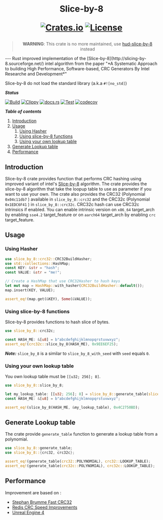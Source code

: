 <div align="center">
  <h1>Slice-by-8

  [![Crates.io](https://img.shields.io/crates/v/slice-by-8?logo=Docs.rs&style=flat-square)](https://crates.io/crates/slice-by-8) [![License](https://img.shields.io/crates/l/slice-by-8?style=flat-square)](https://choosealicense.com/licenses/mit/)
  </h1>
  
  > **WARNING**: This crate is no more maintained, use [hud-slice-by-8](https://crates.io/crates/hud-slice-by-8) instead

</div>
---
Rust improved implementation of the [Slice-by-8](http://slicing-by-8.sourceforge.net/) intel algorithm from the paper "*A Systematic Approach to building High Performance, Software-based, CRC Generators By Intel Researche and Development*"

Slice-by-8 do not load the standard library (a.k.a `#![no_std]`)

***Status***

[![Build](https://img.shields.io/github/actions/workflow/status/hud-software/slice-by-8-rs/Build.yml?label=Build&logo=Rust&logoColor=lightgrey&style=flat-square)](https://github.com/HUD-Software/slice-by-8-rs/actions/workflows/Build.yml)
[![Clippy](https://img.shields.io/github/actions/workflow/status/hud-software/slice-by-8-rs/Clippy.yml?label=Clippy&logo=Rust&logoColor=lightgrey&style=flat-square)](https://github.com/HUD-Software/slice-by-8-rs/actions/workflows/Clippy.yml)
[![docs.rs](https://img.shields.io/docsrs/slice-by-8/latest?label=Docs&logo=Docs.rs&logoColor=lightgrey&style=flat-square)](https://docs.rs/slice-by-8/1.0.4/slice_by_8/)
[![Test](https://img.shields.io/github/actions/workflow/status/hud-software/slice-by-8-rs/Test.yml?label=Tests&logo=Rust&logoColor=lightgrey&style=flat-square)](https://github.com/HUD-Software/slice-by-8-rs/actions/workflows/Test.yml)
[![codecov](https://img.shields.io/codecov/c/github/hud-software/slice-by-8-rs?label=Codecov&logo=Codecov&logoColor=lightgrey&style=flat-square&token=LTEI8LUT5R)](https://codecov.io/gh/HUD-Software/slice-by-8-rs)

**_Table of contents_**

1. [Introduction](#introduction)
2. [Usage](#usage)
    1. [Using Hasher](#using-hasher)
    2. [Using slice-by-8 functions](#using-slice-by-8-functions)
    3. [Using your own lookup table](#using-your-own_lookup_table)
3. [Generate Lookup table](#generate-lookup-table)
3. [Performance](#performance)

## Introduction

Slice-by-8 crate provides function that performs CRC hashing using improved variant of intel's [Slice-by-8](http://slicing-by-8.sourceforge.net/) algorithm.
The crate provides the slice-by-8 algorithm that take the loopup table to use as parameter if you want to use your own.
The crate also provides the CRC32 (Polynomial `0x04c11db7` ) available in `slice_by_8::crc32` and the CRC32c (Polynomial `0x1EDC6F41` ) in `slice_by_8::crc32c`.
CRC32c hash can use CRC32c intrinsics if enabled. You can enable intrinsic version on `x86_64` target_arch by enabling `sse4.2` target_feature or on `aarch64` target_arch by enabling `crc` target_feature.

## Usage

### Using Hasher

```rust
use slice_by_8::crc32::CRC32BuildHasher;
use std::collections::HashMap;
const KEY: &str = "hash";
const VALUE: &str = "me!";

// Create a HashMap that use CRC32Hasher to hash keys
let mut map = HashMap::with_hasher(CRC32BuildHasher::default());
map.insert(KEY, VALUE);

assert_eq!(map.get(&KEY), Some(&VALUE));
```

### Using slice-by-8 functions

Slice-by-8 provides functions to hash slice of bytes.

```rust
use slice_by_8::crc32c;

const HASH_ME: &[u8] = b"abcdefghijklmnopqrstuvwxyz";
assert_eq!(crc32c::slice_by_8(HASH_ME), 0x9EE6EF25);
```

***Note:*** `slice_by_8` is a similar to `slice_by_8_with_seed` with `seed` equals `0`.

### Using your own lookup table

You own lookup table must be `[[u32; 256]; 8]`.

```rust
use slice_by_8::slice_by_8;

let my_lookup_table: [[u32; 256]; 8] = slice_by_8::generate_table(slice_by_8::crc32::POLYNOMIAL);
const HASH_ME: &[u8] = b"abcdefghijklmnopqrstuvwxyz";

assert_eq!(slice_by_8(HASH_ME, &my_lookup_table), 0x4C2750BD);
```

## Generate Lookup table

The crate provide `generate_table` function to generate a lookup table from a polynomial.

```rust
use slice_by_8::generate_table;
use slice_by_8::{crc32, crc32c};

assert_eq!(generate_table(crc32::POLYNOMIAL), crc32::LOOKUP_TABLE);
assert_eq!(generate_table(crc32c::POLYNOMIAL), crc32c::LOOKUP_TABLE);
```

## Performance

Improvement are based on :

* [Stephan Brumme Fast CRC32](https://create.stephan-brumme.com/crc32/)
* [Redis CRC Speed Improvements](https://matt.sh/redis-crcspeed)
* [Unreal Engine 4](https://github.com/EpicGames/UnrealEngine/)
